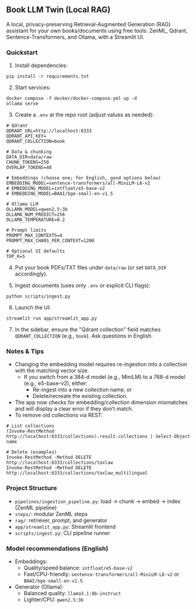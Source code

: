 ## Book LLM Twin (Local RAG)

A local, privacy-preserving Retrieval-Augmented Generation (RAG) assistant for your own books/documents using free tools: ZenML, Qdrant, Sentence-Transformers, and Ollama, with a Streamlit UI.

### Quickstart

1. Install dependencies:
```
pip install -r requirements.txt
```

2. Start services:
```
docker compose -f docker/docker-compose.yml up -d
ollama serve
```

3. Create a `.env` at the repo root (adjust values as needed):
```
# Qdrant
QDRANT_URL=http://localhost:6333
QDRANT_API_KEY=
QDRANT_COLLECTION=book

# Data & chunking
DATA_DIR=data/raw
CHUNK_TOKENS=250
OVERLAP_TOKENS=40

# Embeddings (choose one; for English, good options below)
EMBEDDING_MODEL=sentence-transformers/all-MiniLM-L6-v2
# EMBEDDING_MODEL=intfloat/e5-base-v2
# EMBEDDING_MODEL=BAAI/bge-small-en-v1.5

# Ollama LLM
OLLAMA_MODEL=qwen2.5:3b
OLLAMA_NUM_PREDICT=256
OLLAMA_TEMPERATURE=0.2

# Prompt limits
PROMPT_MAX_CONTEXTS=4
PROMPT_MAX_CHARS_PER_CONTEXT=1200

# Optional UI defaults
TOP_K=5
```

4. Put your book PDFs/TXT files under `data/raw` (or set `DATA_DIR` accordingly).

5. Ingest documents (uses only `.env` or explicit CLI flags):
```
python scripts/ingest.py
```

6. Launch the UI:
```
streamlit run app/streamlit_app.py
```

7. In the sidebar, ensure the "Qdrant collection" field matches `QDRANT_COLLECTION` (e.g., `book`). Ask questions in English.

### Notes & Tips
- Changing the embedding model requires re-ingestion into a collection with the matching vector size.
  - If you switch from a 384-d model (e.g., MiniLM) to a 768-d model (e.g., e5-base-v2), either:
    - Re-ingest into a new collection name, or
    - Delete/recreate the existing collection.
- The app now checks for embedding/collection dimension mismatches and will display a clear error if they don’t match.
- To remove old collections via REST:
```
# List collections
(Invoke-RestMethod http://localhost:6333/collections).result.collections | Select-Object name

# Delete (examples)
Invoke-RestMethod -Method DELETE http://localhost:6333/collections/taxlaw
Invoke-RestMethod -Method DELETE http://localhost:6333/collections/taxlaw_multilingual
```

### Project Structure
- `pipelines/ingestion_pipeline.py`: load → chunk → embed → index (ZenML pipeline)
- `steps/`: modular ZenML steps
- `rag/`: retriever, prompt, and generator
- `app/streamlit_app.py`: Streamlit frontend
- `scripts/ingest.py`: CLI pipeline runner

### Model recommendations (English)
- Embeddings:
  - Quality/speed balance: `intfloat/e5-base-v2`
  - Fast/CPU-friendly: `sentence-transformers/all-MiniLM-L6-v2` or `BAAI/bge-small-en-v1.5`
- Generator (Ollama):
  - Balanced quality: `llama3.1:8b-instruct`
  - Lighter/CPU: `qwen2.5:3b`

